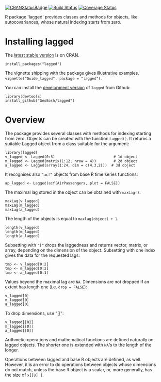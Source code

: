 [![CRANStatusBadge](http://www.r-pkg.org/badges/version/lagged)](https://cran.r-project.org/package=lagged)
[![Build Status](https://travis-ci.com/GeoBosh/lagged.svg?branch=master)](https://travis-ci.com/GeoBosh/lagged)
[![Coverage Status](https://coveralls.io/repos/github/GeoBosh/lagged/badge.svg?branch=master)](https://coveralls.io/github/GeoBosh/lagged?branch=master)

R package 'lagged' provides classes and methods for objects, like autocovariances, whose
natural indexing starts from zero.


# Installing lagged

The [latest stable version](https://cran.r-project.org/package=lagged) is on CRAN. 

    install_packages("lagged")

The vignette shipping with the package gives illustrative examples.
`vignette("Guide_lagged", package = "lagged")`.

You can install the [development version](https://github.com/GeoBosh/lagged) of `lagged` from Github:

    library(devtools)
    install_github("GeoBosh/lagged")


# Overview

The package provides several classes with methods for indexing starting from zero. Objects
can be created with the function `Lagged()`. It returns a suitable Lagged object from a class
suitable for the argument:

    library(lagged)
    v_lagged <- Lagged(0:6)                           # 1d object
    m_lagged <- Lagged(matrix(1:12, nrow = 4))        # 2d object
    a_lagged <- Lagged(array(1:24, dim = c(4,3,2)))  # 3d object

It recognises also `"acf"` objects from base R time series functions:

    ap_lagged <- Lagged(acf(AirPassengers, plot = FALSE))

The maximal lag stored in the object can be obtained with `maxLag()`:

    maxLag(v_lagged)
    maxLag(m_lagged)
    maxLag(a_lagged)

The length of the objects is equal to `maxlag(object) + 1`.

    length(v_lagged)
    length(m_lagged)
    length(a_lagged)

Subsetting with `"["` drops the laggedness and returns vector, matrix, or array, depending on
the dimension of the object. 
Subsetting with one index gives the data for the requested lags:

    tmp <- v_lagged[0:2]
    tmp <- m_lagged[0:2]
    tmp <- a_lagged[0:1]

Values beyond the maximal lag are `NA`. 
Dimensions are not dropped if an extent has length one (i.e. `drop = FALSE`):

    v_lagged[0]
    m_lagged[0]
    a_lagged[0]

To drop dimensions, use "[[":

    v_lagged[[0]]
    m_lagged[[0]]
    a_lagged[[0]]

Arithmetic operations and mathematical functions are defined naturally on lagged
objects. The shorter one is extended with `NA`'s to the length of the longer. 

Operations between lagged and base R objects are defined, as well. However, it is an error to
do operations between objects whose dimensions do not match, unless the base R object is a
scalar, or, more generally, has the size of `x[[0] ]`.

